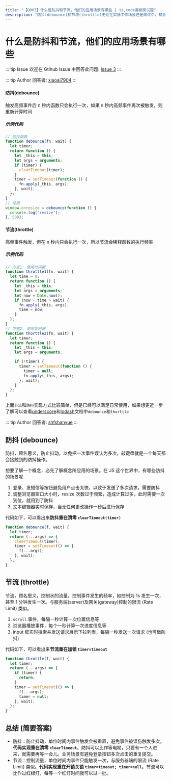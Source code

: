 ```yaml
---
title: "【Q003】什么是防抖和节流，他们的应用场景有哪些 | js,code高频面试题"
description: "防抖(debounce)和节流(throttle)无论在实际工作场景还是面试中，都会经常碰到。而了解防抖和节流的应用场景至关重要，这里深入讲解并代码实现  字节跳动面试题、阿里腾讯面试题、美团小米面试题。"
---
```


# 什么是防抖和节流，他们的应用场景有哪些

::: tip Issue
欢迎在 Gtihub Issue 中回答此问题: [Issue 3](https://github.com/shfshanyue/Daily-Question/issues/3)
:::

::: tip Author
回答者: [xiaoai7904](https://github.com/xiaoai7904)
:::

#### 防抖(debounce)

触发高频事件后 n 秒内函数只会执行一次，如果 n 秒内高频事件再次被触发，则重新计算时间

##### 示例代码

```javascript
// 防抖函数
function debounce(fn, wait) {
  let timer;
  return function () {
    let _this = this;
    let args = arguments;
    if (timer) {
      clearTimeout(timer);
    }
    timer = setTimeout(function () {
      fn.apply(_this, args);
    }, wait);
  };
}
// 使用
window.onresize = debounce(function () {
  console.log("resize");
}, 500);
```

#### 节流(throttle)

高频事件触发，但在 n 秒内只会执行一次，所以节流会稀释函数的执行频率

##### 示例代码

```javascript
// 方式1: 使用时间戳
function throttle1(fn, wait) {
  let time = 0;
  return function () {
    let _this = this;
    let args = arguments;
    let now = Date.now();
    if (now - time > wait) {
      fn.apply(_this, args);
      time = now;
    }
  };
}
// 方式2: 使用定时器
function thorttle2(fn, wait) {
  let timer;
  return function () {
    let _this = this;
    let args = arguments;

    if (!timer) {
      timer = setTimeout(function () {
        timer = null;
        fn.apply(_this, args);
      }, wait);
    }
  };
}
```

上面`节流`和`防抖`实现方式比较简单，但是已经可以满足日常使用，如果想更近一步了解可以查看[underscore](https://www.bootcss.com/p/underscore/)和[lodash](https://www.lodashjs.com/docs/latest)文档中`debounce`和`thorttle`

::: tip Author
回答者: [shfshanyue](https://github.com/shfshanyue)
:::

## 防抖 (debounce)

防抖，顾名思义，防止抖动，以免把一次事件误认为多次，敲键盘就是一个每天都会接触到的防抖操作。

想要了解一个概念，必先了解概念所应用的场景。在 JS 这个世界中，有哪些防抖的场景呢

1. 登录、发短信等按钮避免用户点击太快，以致于发送了多次请求，需要防抖
1. 调整浏览器窗口大小时，resize 次数过于频繁，造成计算过多，此时需要一次到位，就用到了防抖
1. 文本编辑器实时保存，当无任何更改操作一秒后进行保存

代码如下，可以看出来**防抖重在清零 `clearTimeout(timer)`**

```js
function debounce(f, wait) {
  let timer;
  return (...args) => {
    clearTimeout(timer);
    timer = setTimeout(() => {
      f(...args);
    }, wait);
  };
}
```

## 节流 (throttle)

节流，顾名思义，控制水的流量。控制事件发生的频率，如控制为 1s 发生一次，甚至 1 分钟发生一次。与服务端(server)及网关(gateway)控制的限流 (Rate Limit) 类似。

1. `scroll` 事件，每隔一秒计算一次位置信息等
1. 浏览器播放事件，每个一秒计算一次进度信息等
1. input 框实时搜索并发送请求展示下拉列表，每隔一秒发送一次请求 (也可做防抖)

代码如下，可以看出来**节流重在加锁 `timer=timeout`**

```js
function throttle(f, wait) {
  let timer;
  return (...args) => {
    if (timer) {
      return;
    }
    timer = setTimeout(() => {
      f(...args);
      timer = null;
    }, wait);
  };
}
```

## 总结 (简要答案)

- 防抖：防止抖动，单位时间内事件触发会被重置，避免事件被误伤触发多次。**代码实现重在清零 `clearTimeout`**。防抖可以比作等电梯，只要有一个人进来，就需要再等一会儿。业务场景有避免登录按钮多次点击的重复提交。
- 节流：控制流量，单位时间内事件只能触发一次，与服务器端的限流 (Rate Limit) 类似。**代码实现重在开锁关锁 `timer=timeout; timer=null`**。节流可以比作过红绿灯，每等一个红灯时间就可以过一批。
